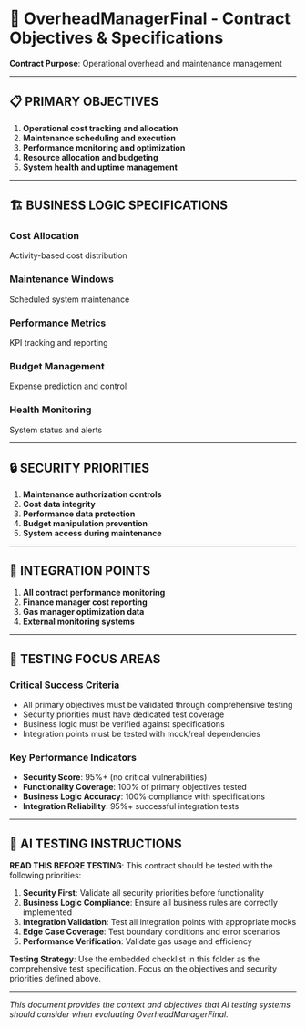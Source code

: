 # 🎯 OverheadManagerFinal - Contract Objectives & Specifications

**Contract Purpose**: Operational overhead and maintenance management

---

## 📋 PRIMARY OBJECTIVES

1. **Operational cost tracking and allocation**
2. **Maintenance scheduling and execution**
3. **Performance monitoring and optimization**
4. **Resource allocation and budgeting**
5. **System health and uptime management**

---

## 🏗️ BUSINESS LOGIC SPECIFICATIONS

### Cost Allocation
Activity-based cost distribution

### Maintenance Windows
Scheduled system maintenance

### Performance Metrics
KPI tracking and reporting

### Budget Management
Expense prediction and control

### Health Monitoring
System status and alerts

---

## 🔒 SECURITY PRIORITIES

1. **Maintenance authorization controls**
2. **Cost data integrity**
3. **Performance data protection**
4. **Budget manipulation prevention**
5. **System access during maintenance**

---

## 🔗 INTEGRATION POINTS

1. **All contract performance monitoring**
2. **Finance manager cost reporting**
3. **Gas manager optimization data**
4. **External monitoring systems**

---

## 🎯 TESTING FOCUS AREAS

### Critical Success Criteria
- All primary objectives must be validated through comprehensive testing
- Security priorities must have dedicated test coverage
- Business logic must be verified against specifications
- Integration points must be tested with mock/real dependencies

### Key Performance Indicators
- **Security Score**: 95%+ (no critical vulnerabilities)
- **Functionality Coverage**: 100% of primary objectives tested
- **Business Logic Accuracy**: 100% compliance with specifications
- **Integration Reliability**: 95%+ successful integration tests

---

## 🤖 AI TESTING INSTRUCTIONS

**READ THIS BEFORE TESTING**: This contract should be tested with the following priorities:
1. **Security First**: Validate all security priorities before functionality
2. **Business Logic Compliance**: Ensure all business rules are correctly implemented
3. **Integration Validation**: Test all integration points with appropriate mocks
4. **Edge Case Coverage**: Test boundary conditions and error scenarios
5. **Performance Verification**: Validate gas usage and efficiency

**Testing Strategy**: Use the embedded checklist in this folder as the comprehensive test specification. Focus on the objectives and security priorities defined above.

---

*This document provides the context and objectives that AI testing systems should consider when evaluating OverheadManagerFinal.*